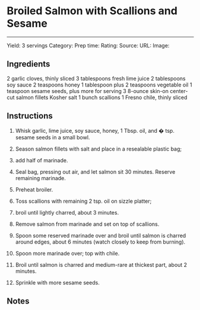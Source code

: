 # Broiled Salmon with Scallions and Sesame
---
Yield: 3 servings
Category:
Prep time:
Rating:
Source:
URL:
Image: 

## Ingredients
2 garlic cloves, thinly sliced
3 tablespoons fresh lime juice
2 tablespoons soy sauce
2 teaspoons honey
1 tablespoon plus 2 teaspoons vegetable oil
1 teaspoon sesame seeds, plus more for serving
3 8-ounce skin-on center-cut salmon fillets
Kosher salt
1 bunch scallions
1 Fresno chile, thinly sliced

## Instructions
1. Whisk garlic, lime juice, soy sauce, honey, 1 Tbsp. oil, and � tsp. sesame seeds in a small bowl. 
2. Season salmon fillets with salt and place in a resealable plastic bag; 
3. add half of marinade. 
4. Seal bag, pressing out air, and let salmon sit 30 minutes. Reserve remaining marinade.

5. Preheat broiler.
6. Toss scallions with remaining 2 tsp. oil on sizzle platter; 
7. broil until lightly charred, about 3 minutes. 
8. Remove salmon from marinade and set on top of scallions. 
9. Spoon some reserved marinade over and broil until salmon is charred around edges, about 6 minutes (watch closely to keep from burning). 
 
10. Spoon more marinade over; top with chile. 
11. Broil until salmon is charred and medium-rare at thickest part, about 2 minutes. 
12. Sprinkle with more sesame seeds.

## Notes

